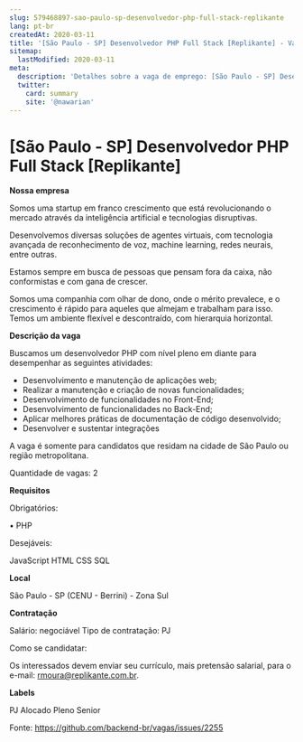 ```yaml
---
slug: 579468897-sao-paulo-sp-desenvolvedor-php-full-stack-replikante
lang: pt-br
createdAt: 2020-03-11
title: '[São Paulo - SP] Desenvolvedor PHP Full Stack [Replikante] - Vaga de Emprego'
sitemap:
  lastModified: 2020-03-11
meta:
  description: 'Detalhes sobre a vaga de emprego: [São Paulo - SP] Desenvolvedor PHP Full Stack [Replikante]'
  twitter:
    card: summary
    site: '@nawarian'
---
```


# [São Paulo - SP] Desenvolvedor PHP Full Stack [Replikante]

**Nossa empresa**

Somos uma startup em franco crescimento que está revolucionando o mercado através da inteligência artificial e tecnologias disruptivas.

Desenvolvemos diversas soluções de agentes virtuais, com tecnologia avançada de reconhecimento de voz,  machine learning, redes neurais, entre outras.

Estamos sempre em busca de pessoas que pensam fora da caixa, não conformistas e com gana de crescer.

Somos uma companhia com olhar de dono, onde o mérito prevalece, e o crescimento é rápido para aqueles que almejam e trabalham para isso. Temos um ambiente flexível e descontraído, com hierarquia horizontal.

**Descrição da vaga**

Buscamos um desenvolvedor PHP com nível pleno em diante para desempenhar as seguintes atividades:

- Desenvolvimento e manutenção de aplicações web;
- Realizar a manutenção e criação de novas funcionalidades;
- Desenvolvimento de funcionalidades no Front-End;
- Desenvolvimento de funcionalidades no Back-End;
- Aplicar melhores práticas de documentação de código desenvolvido;
- Desenvolver e sustentar integrações

A vaga é somente para candidatos que residam na cidade de São Paulo ou região metropolitana.

Quantidade de vagas: 2

**Requisitos** 

Obrigatórios:

• PHP

Desejáveis:

JavaScript
HTML
CSS
SQL

**Local**

São Paulo - SP (CENU - Berrini) - Zona Sul

**Contratação**

Salário: negociável
Tipo de contratação:  PJ

Como se candidatar:

Os interessados devem enviar seu currículo, mais pretensão salarial, para o e-mail: rmoura@replikante.com.br.

**Labels**

PJ
Alocado
Pleno
Senior

Fonte: https://github.com/backend-br/vagas/issues/2255